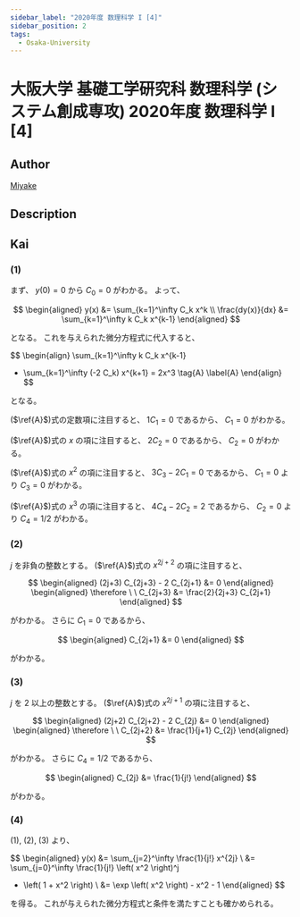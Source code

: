 ```yaml
---
sidebar_label: "2020年度 数理科学 I [4]"
sidebar_position: 2
tags:
  - Osaka-University
---
```

# 大阪大学 基礎工学研究科 数理科学 (システム創成専攻) 2020年度 数理科学 I \[4\]

## **Author**
[Miyake](https://miyake.github.io/exams/index.html)

## **Description**

## **Kai**
### (1)
まず、 $y(0)=0$ から $C_0=0$ がわかる。
よって、

$$
  \begin{aligned}
  y(x) &= \sum_{k=1}^\infty C_k x^k
  \\
  \frac{dy(x)}{dx} &= \sum_{k=1}^\infty k C_k x^{k-1}
  \end{aligned}
$$

となる。
これを与えられた微分方程式に代入すると、

$$
  \begin{align}
  \sum_{k=1}^\infty k C_k x^{k-1}
  + \sum_{k=1}^\infty (-2 C_k) x^{k+1}
  = 2x^3
  \tag{A} \label{A}
  \end{align}
$$

となる。

($\ref{A}$)式の定数項に注目すると、 $1 C_1 = 0$ であるから、
$C_1=0$ がわかる。

($\ref{A}$)式の $x$ の項に注目すると、 $2C_2=0$ であるから、
$C_2=0$ がわかる。

($\ref{A}$)式の $x^2$ の項に注目すると、 $3C_3-2C_1=0$ であるから、
$C_1=0$ より $C_3=0$ がわかる。

($\ref{A}$)式の $x^3$ の項に注目すると、 $4C_4-2C_2=2$ であるから、
$C_2=0$ より $C_4=1/2$ がわかる。

### (2)
$j$ を非負の整数とする。
($\ref{A}$)式の $x^{2j+2}$ の項に注目すると、

$$
  \begin{aligned}
  (2j+3) C_{2j+3} - 2 C_{2j+1} &= 0
  \end{aligned}
  \begin{aligned}
  \therefore \ \ 
  C_{2j+3} &= \frac{2}{2j+3} C_{2j+1}
  \end{aligned}
$$

がわかる。
さらに $C_1=0$ であるから、

$$
  \begin{aligned}
  C_{2j+1} &= 0
  \end{aligned}
$$

がわかる。

### (3)
$j$ を $2$ 以上の整数とする。
($\ref{A}$)式の $x^{2j+1}$ の項に注目すると、

$$
  \begin{aligned}
  (2j+2) C_{2j+2} - 2 C_{2j} &= 0
  \end{aligned}
  \begin{aligned}
  \therefore \ \ 
  C_{2j+2} &= \frac{1}{j+1} C_{2j}
  \end{aligned}
$$

がわかる。
さらに $C_4=1/2$ であるから、

$$
  \begin{aligned}
  C_{2j} &= \frac{1}{j!}
  \end{aligned}
$$

がわかる。

### (4)
(1), (2), (3) より、

$$
  \begin{aligned}
  y(x)
  &=
  \sum_{j=2}^\infty \frac{1}{j!} x^{2j}
  \\
  &=
  \sum_{j=0}^\infty \frac{1}{j!} \left( x^2 \right)^j
  - \left( 1 + x^2 \right)
  \\
  &=
  \exp \left( x^2 \right) - x^2 - 1
  \end{aligned}
$$

を得る。
これが与えられた微分方程式と条件を満たすことも確かめられる。